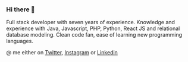 ### Hi there 👋

Full stack developer with seven years of experience. Knowledge and experience with Java, Javascript, PHP, Python, React JS and relational database modeling. Clean code fan, ease of learning new programming languages.



@ me either on [Twitter](https://twitter.com/jefponte), [Instagram](https://instagram.com/jefponte) or [Linkedin](https://linkedin.com/in/jefponte) 
